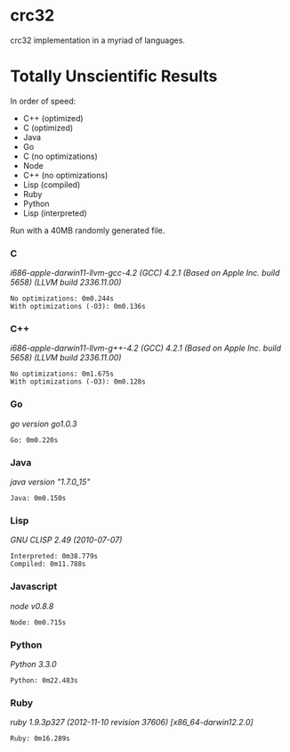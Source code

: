 crc32
=====

crc32 implementation in a myriad of languages.

Totally Unscientific Results
============================

In order of speed:

* C++ (optimized)
* C (optimized)
* Java
* Go
* C (no optimizations)
* Node
* C++ (no optimizations)
* Lisp (compiled)
* Ruby
* Python
* Lisp (interpreted)

Run with a 40MB randomly generated file.


### C
_i686-apple-darwin11-llvm-gcc-4.2 (GCC) 4.2.1 (Based on Apple Inc. build 5658) (LLVM build 2336.11.00)_

```
No optimizations: 0m0.244s
With optimizations (-O3): 0m0.136s
```

### C++
_i686-apple-darwin11-llvm-g++-4.2 (GCC) 4.2.1 (Based on Apple Inc. build 5658) (LLVM build 2336.11.00)_

```
No optimizations: 0m1.675s
With optimizations (-O3): 0m0.128s
```

### Go
_go version go1.0.3_

```
Go: 0m0.220s
```

### Java
_java version "1.7.0_15"_

```
Java: 0m0.150s
```

### Lisp
_GNU CLISP 2.49 (2010-07-07)_

```
Interpreted: 0m38.779s
Compiled: 0m11.788s
```

### Javascript
_node v0.8.8_

```
Node: 0m0.715s
```

### Python
_Python 3.3.0_

```
Python: 0m22.483s
```

### Ruby
_ruby 1.9.3p327 (2012-11-10 revision 37606) [x86_64-darwin12.2.0]_

```
Ruby: 0m16.289s
```
